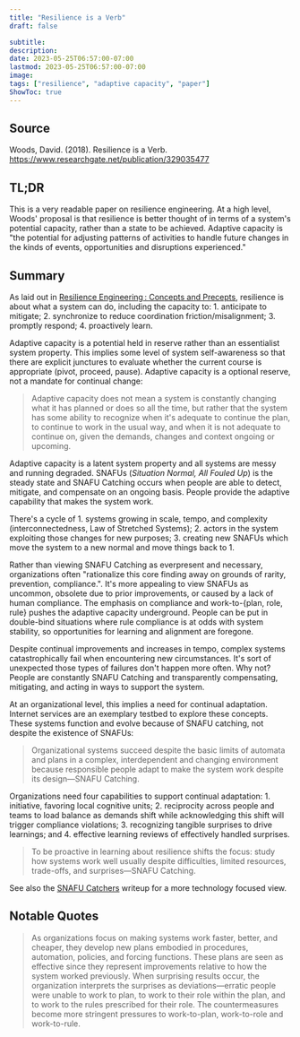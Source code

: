 ```yaml
---
title: "Resilience is a Verb"
draft: false

subtitle:
description:
date: 2023-05-25T06:57:00-07:00
lastmod: 2023-05-25T06:57:00-07:00
image:
tags: ["resilience", "adaptive capacity", "paper"]
ShowToc: true
---
```


## Source

Woods, David. (2018). Resilience is a Verb.
https://www.researchgate.net/publication/329035477

## TL;DR

This is a very readable paper on resilience engineering. At a high level, Woods' proposal is that resilience is better thought of in terms of a system's potential capacity, rather than a state to be achieved. Adaptive capacity is "the potential for adjusting patterns of activities to handle future changes in the kinds of events, opportunities and disruptions experienced."

## Summary

As laid out in [Resilience Engineering : Concepts and Precepts](https://www.researchgate.net/publication/50232053), resilience is about what a system can do, including the capacity to: 1. anticipate to mitigate; 2. synchronize to reduce coordination friction/misalignment; 3. promptly respond; 4. proactively learn.

Adaptive capacity is a potential held in reserve rather than an essentialist system property. This implies some level of system self-awareness so that there are explicit junctures to evaluate whether the current course is appropriate (pivot, proceed, pause). Adaptive capacity is a optional reserve, not a mandate for continual change:

> Adaptive capacity does not mean a system is constantly changing what it has planned or does so all the time, but rather that the system has some ability to recognize when it's adequate to continue the plan, to continue to work in the usual way, and when it is not adequate to continue on, given the demands, changes and context ongoing or upcoming.

Adaptive capacity is a latent system property and all systems are messy and running degraded. SNAFUs (_Situation Normal, All Fouled Up_) is the steady state and SNAFU Catching occurs when people are able to detect, mitigate, and compensate on an ongoing basis. People provide the adaptive capability that makes the system work.

There's a cycle of 1. systems growing in scale, tempo, and complexity (interconnectedness, Law of Stretched Systems); 2. actors in the system exploiting those changes for new purposes; 3. creating new SNAFUs which move the system to a new normal and move things back to 1.

Rather than viewing SNAFU Catching as everpresent and necessary, organizations often "rationalize this core finding away on grounds of rarity, prevention, compliance.". It's more appealing to view SNAFUs as uncommon, obsolete due to prior improvements, or caused by a lack of human compliance. The emphasis on compliance and work-to-{plan, role, rule} pushes the adaptive capacity underground. People can be put in double-bind situations where rule compliance is at odds with system stability, so opportunities for learning and alignment are foregone.

Despite continual improvements and increases in tempo, complex systems catastrophically fail when encountering new circumstances. It's sort of unexpected those types of failures don't happen more often. Why not? People are constantly SNAFU Catching and transparently compensating, mitigating, and acting in ways to support the system.

At an organizational level, this implies a need for continual adaptation. Internet services are an exemplary testbed to explore these concepts. These systems function and evolve because of SNAFU catching, not despite the existence of SNAFUs:

> Organizational systems succeed despite the basic limits of automata and plans in a complex, interdependent and changing environment because responsible people adapt to make the system work despite its design—SNAFU Catching.

Organizations need four capabilities to support continual adaptation: 1. initiative, favoring local cognitive units; 2. reciprocity across people and teams to load balance as demands shift while acknowledging this shift will trigger compliance violations; 3. recognizing tangible surprises to drive learnings; and 4. effective learning reviews of effectively handled surprises.

> To be proactive in learning about resilience shifts the focus: study how systems work well usually despite difficulties, limited resources, trade-offs, and surprises—SNAFU Catching.

See also the [SNAFU Catchers](https://snafucatchers.github.io/) writeup for a more technology focused view.

## Notable Quotes

> As organizations focus on making systems work faster, better, and cheaper, they develop new plans embodied in procedures, automation, policies, and forcing functions. These plans are seen as effective since they represent improvements relative to how the system worked previously. When surprising results occur, the organization interprets the surprises as deviations—erratic people were unable to work to plan, to work to their role within the plan, and to work to the rules prescribed for their role. The countermeasures become more stringent pressures to work-to-plan, work-to-role and work-to-rule.
